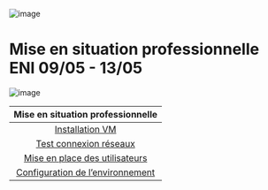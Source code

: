 ![image](https://user-images.githubusercontent.com/95431446/167672939-c7934915-f415-4c03-ac5a-7a055944699c.png)

# **Mise en situation professionnelle ENI 09/05 - 13/05**

![image](https://user-images.githubusercontent.com/95431446/167673318-7050f245-6662-4a50-814b-e96cdcda0a09.png)


| **Mise en situation professionnelle** |
| :-----------------------------------------------------------------------------:   |
| [Installation VM](https://github.com/MGNXYZ/Cours/tree/main/Installation%20VM) |
| [Test connexion réseaux](https://github.com/MGNXYZ/Cours/tree/main/Test%20connexions%20réseaux)  |
| [Mise en place des utilisateurs](https://github.com/MGNXYZ/Cours/tree/main/Configuration%20des%20utilisateurs%20et%20de%20l’environnement)  |
| [Configuration de l’environnement](https://github.com/MGNXYZ/Cours/tree/main/Configuration%20de%20l’environnement%20de%20travail)  |
